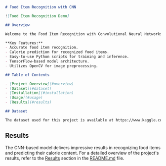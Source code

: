 ```markdown
# Food Item Recognition with CNN

![Food Item Recognition Demo]

## Overview

Welcome to the Food Item Recognition with Convolutional Neural Networks (CNN) project! This repository contains the code and resources for training a CNN model to recognize various food items from images and predict their calorie content using TensorFlow's Keras layers and OpenCV for computer vision.

**Key Features:**
- Accurate food item recognition.
- Calorie prediction for recognized food items.
- Easy-to-use Python scripts for training and inference.
- TensorFlow-based model architecture.
- Utilizes OpenCV for image preprocessing.

## Table of Contents

- [Project Overview](#overview)
- [Dataset](#dataset)
- [Installation](#installation)
- [Usage](#usage)
- [Results](#results)

## Dataset

The dataset used for this project is available at https://www.kaggle.com/datasets/aryan401/indian-food-16. It includes a collection of food images . After obtaining the dataset, place it in the `data/` directory as described in the [Dataset](#dataset) section of the [README.md](README.md) file.

   ```

## Results

The CNN-based model delivers impressive results in recognizing food items and predicting their calorie content. For a detailed overview of the project's results, refer to the [Results](#results) section in the [README.md](README.md) file.


```
